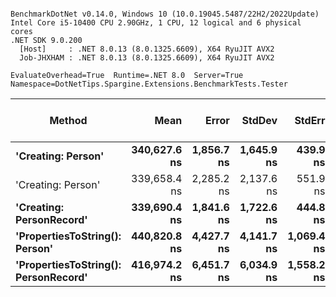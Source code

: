 ```

BenchmarkDotNet v0.14.0, Windows 10 (10.0.19045.5487/22H2/2022Update)
Intel Core i5-10400 CPU 2.90GHz, 1 CPU, 12 logical and 6 physical cores
.NET SDK 9.0.200
  [Host]     : .NET 8.0.13 (8.0.1325.6609), X64 RyuJIT AVX2
  Job-JHXHAM : .NET 8.0.13 (8.0.1325.6609), X64 RyuJIT AVX2

EvaluateOverhead=True  Runtime=.NET 8.0  Server=True  
Namespace=DotNetTips.Spargine.Extensions.BenchmarkTests.Tester  

```
| Method                               | Mean         | Error      | StdDev     | StdErr     | Min          | Q1           | Median       | Q3           | Max          | Op/s    | CI99.9% Margin | Iterations | Kurtosis | MValue | Skewness | Rank | LogicalGroup | Baseline | Completed Work Items | Lock Contentions | Exceptions | Gen0   | Allocated |
|------------------------------------- |-------------:|-----------:|-----------:|-----------:|-------------:|-------------:|-------------:|-------------:|-------------:|--------:|---------------:|-----------:|---------:|-------:|---------:|-----:|------------- |--------- |---------------------:|-----------------:|-----------:|-------:|----------:|
| **&#39;Creating: Person&#39;**                   | **340,627.6 ns** | **1,856.7 ns** | **1,645.9 ns** |   **439.9 ns** | **338,555.3 ns** | **339,433.8 ns** | **340,253.4 ns** | **341,337.8 ns** | **343,658.6 ns** | **2,935.8** |      **-212.9 ns** |      **14.00** |    **1.889** |  **2.000** |   **0.5987** |    **1** | *****            | **No**       |                    **-** |                **-** |          **-** |      **-** |   **4.38 KB** |
| &#39;Creating: Person&#39;                   | 339,658.4 ns | 2,285.2 ns | 2,137.6 ns |   551.9 ns | 336,186.9 ns | 338,347.2 ns | 339,617.1 ns | 341,396.9 ns | 343,344.4 ns | 2,944.1 |      -268.5 ns |      15.00 |    1.835 |  2.000 |   0.0399 |    1 | *            | No       |                    - |                - |          - |      - |   4.37 KB |
| **&#39;Creating: PersonRecord&#39;**             | **339,690.4 ns** | **1,841.6 ns** | **1,722.6 ns** |   **444.8 ns** | **337,004.0 ns** | **338,410.4 ns** | **339,798.8 ns** | **340,795.8 ns** | **342,286.2 ns** | **2,943.9** |      **-214.9 ns** |      **15.00** |    **1.519** |  **2.000** |  **-0.1440** |    **1** | *****            | **No**       |                    **-** |                **-** |          **-** |      **-** |   **4.79 KB** |
| **&#39;PropertiesToString(): Person&#39;**       | **440,820.8 ns** | **4,427.7 ns** | **4,141.7 ns** | **1,069.4 ns** | **433,026.3 ns** | **438,510.7 ns** | **440,194.9 ns** | **443,182.3 ns** | **447,982.4 ns** | **2,268.5** |      **-527.2 ns** |      **15.00** |    **2.144** |  **2.000** |   **0.1183** |    **3** | *****            | **No**       |                    **-** |                **-** |          **-** |      **-** |  **86.77 KB** |
| **&#39;PropertiesToString(): PersonRecord&#39;** | **416,974.2 ns** | **6,451.7 ns** | **6,034.9 ns** | **1,558.2 ns** | **408,518.5 ns** | **412,327.2 ns** | **416,150.9 ns** | **420,233.8 ns** | **428,526.2 ns** | **2,398.2** |      **-771.6 ns** |      **15.00** |    **1.953** |  **2.000** |   **0.3167** |    **2** | *****            | **No**       |                    **-** |                **-** |          **-** | **0.9766** |  **90.81 KB** |
